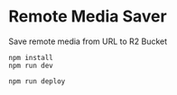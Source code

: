 # Remote Media Saver
Save remote media from URL to R2 Bucket

```
npm install
npm run dev
```

```
npm run deploy
```
